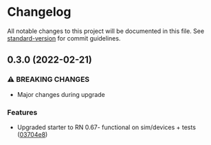 # Changelog

All notable changes to this project will be documented in this file. See [standard-version](https://github.com/conventional-changelog/standard-version) for commit guidelines.

## 0.3.0 (2022-02-21)


### ⚠ BREAKING CHANGES

* Major changes during upgrade

### Features

* Upgraded starter to RN 0.67- functional on sim/devices + tests ([03704e8](https://github.com/emiketic/emiketic-starter-react-native/commit/03704e8c3b0d73261669027a71474451c0b4f96e))
